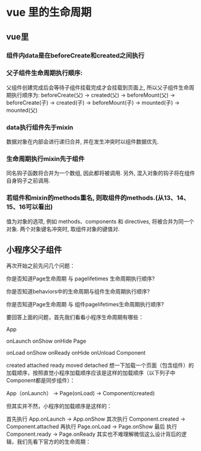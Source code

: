 <!--
Created: Tue Feb 02 2021 19:21:30 GMT+0800 (China Standard Time)
Modified: Tue Feb 02 2021 19:23:03 GMT+0800 (China Standard Time)
-->

# vue 里的生命周期

## vue里

### 组件内data是在beforeCreate和created之间执行

### 父子组件生命周期执行顺序: 

父组件创建完成后会等待子组件挂载完成才会挂载到页面上, 所以父子组件生命周期执行顺序为:
beforeCreate(父) -> created(父) -> beforeMount(父) -> beforeCreate(子) -> created(子) -> beforeMount(子) -> mounted(子) -> mounted(父)

### data执行组件先于mixin

数据对象在内部会进行递归合并, 并在发生冲突时以组件数据优先.

### 生命周期执行mixin先于组件

同名钩子函数将合并为一个数组, 因此都将被调用. 另外, 混入对象的钩子将在组件自身钩子之前调用.

### 若组件和mixin的methods重名, 则取组件的methods.(从13、14、15、16可以看出)

值为对象的选项, 例如 methods、components 和 directives, 将被合并为同一个对象. 两个对象键名冲突时, 取组件对象的键值对.


## 小程序父子组件


再次开始之前先问几个问题：

你是否知道Page生命周期 与 pagelifetimes 生命周期执行顺序?

你是否知道behaviors中的生命周期与组件生命周期执行顺序?

你是否知道Page生命周期 与 组件pagelifetimes生命周期执行顺序?

要回答上面的问题，首先我们看看小程序生命周期有哪些：

App

onLaunch
onShow
onHide
Page

onLoad
onShow
onReady
onHide
onUnload
Component

created
attached
ready
moved
detached
想一下加载一个页面（包含组件）的加载顺序，按照直觉小程序加载顺序应该是这样的加载顺序（以下列子中Component都是同步组件）：

App（onLaunch） -> Page(onLoad) -> Component(created)

但其实并不然，小程序的加载顺序是这样的：

首先执行 App.onLaunch -> App.onShow
其次执行 Component.created -> Component.attached
再执行 Page.onLoad -> Page.onShow
最后 执行 Component.ready -> Page.onReady
其实也不难理解微信这么设计背后的逻辑，我们先看下官方的的生命周期：


